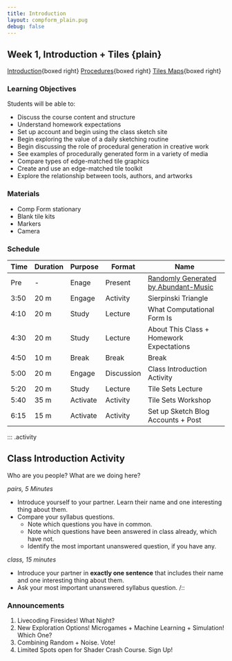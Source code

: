 ```yaml
---
title: Introduction
layout: compform_plain.pug
debug: false
---
```


## Week 1, Introduction + Tiles {plain}

[Introduction](../introduction/index.html){boxed right}
[Procedures](../procedures/index.html){boxed right}
[Tiles Maps](../tiles/index.html){boxed right}

### Learning Objectives

Students will be able to:

- Discuss the course content and structure
- Understand homework expectations
- Set up account and begin using the class sketch site
- Begin exploring the value of a daily sketching routine
- Begin discussing the role of procedural generation in creative work
- See examples of procedurally generated form in a variety of media
- Compare types of edge-matched tile graphics
- Create and use an edge-matched tile toolkit
- Explore the relationship between tools, authors, and artworks

### Materials

- Comp Form stationary
- Blank tile kits
- Markers
- Camera

### Schedule

| Time | Duration | Purpose  | Format     | Name                                                                   |
| ---- | -------- | -------- | ---------- | ---------------------------------------------------------------------- |
| Pre  | -        | Enage    | Present    | [Randomly Generated by Abundant-Music](http://www.abundant-music.com/) |
| 3:50 | 20 m     | Engage   | Activity   | Sierpinski Triangle                                                    |
| 4:10 | 20 m     | Study    | Lecture    | What Computational Form Is                                             |
| 4:30 | 20 m     | Study    | Lecture    | About This Class + Homework Expectations                               |
| 4:50 | 10 m     | Break    | Break      | Break                                                                  |
| 5:00 | 20 m     | Engage   | Discussion | Class Introduction Activity                                            |
| 5:20 | 20 m     | Study    | Lecture    | Tile Sets Lecture                                                      |
| 5:40 | 35 m     | Activate | Activity   | Tile Sets Workshop                                                     |
| 6:15 | 15 m     | Activate | Activity   | Set up Sketch Blog Accounts + Post                                     |

::: .activity

## Class Introduction Activity

Who are you people? What are we doing here?

_pairs, 5 Minutes_

- Introduce yourself to your partner. Learn their name and one interesting thing about them.
- Compare your syllabus questions.
  - Note which questions you have in common.
  - Note which questions have been answered in class already, which have not.
  - Identify the most important unanswered question, if you have any.

_class, 15 minutes_

- Introduce your partner in **exactly one sentence** that includes their name and one interesting thing about them.
- Ask your most important unanswered syllabus question.
  /::

### Announcements

1. Livecoding Firesides! What Night?
2. New Exploration Options! Microgames + Machine Learning + Simulation! Which One?
3. Combining Random + Noise. Vote!
4. Limited Spots open for Shader Crash Course. Sign Up!

<style>
  .headless thead {
      display: none;
  }
 table.table-responsive { display: table; }
</style>
